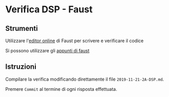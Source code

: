 # Verifica DSP - Faust

## Strumenti

Utilizzare l'[editor online](https://faust.grame.fr/ide) di Faust per scrivere e verificare il codice

Si possono utilizzare gli [appunti di faust](https://github.com/LSSN/dsp-appunti/blob/master/BN/BN-appunti-faust.md)

## Istruzioni

Compilare la verifica modificando direttamente il file `2019-11-21-2A-DSP.md`.

Premere `Commit` al termine di ogni risposta effettuata.
